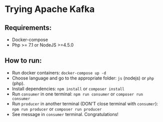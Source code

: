# Trying Apache Kafka

## Requirements:
- Docker-compose
- Php >= 7.1 or NodeJS >=4.5.0

## How to run:
- Run docker containers: `docker-compose up -d`
- Choose language and go to the appropriate folder: `js` (nodejs) or `php` (php). 
- Install dependencies: `npm install` or `composer install`
- Run `consumer` in one terminal: `npm run consumer` or `composer run consumer`
- Run `producer` in another terminal (DON'T close terminal with `consumer`): `npm run producer` or `composer run producer`
- See message in `consumer` terminal. Congratulations!